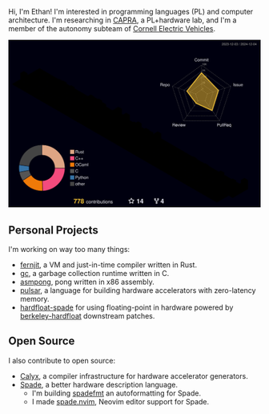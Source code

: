 Hi, I'm Ethan! I'm interested in programming languages (PL) and computer architecture. I'm researching in [CAPRA](http://capra.cs.cornell.edu), a PL+hardware lab, and I'm a member of the autonomy subteam of [Cornell Electric Vehicles](http://github.com/cornellev).

<img src="https://raw.githubusercontent.com/ethanuppal/ethanuppal/refs/heads/contr-graph-gif/profile-3d-contrib/profile-night-rainbow.svg">

## Personal Projects

I'm working on way too many things:

- [fernjit](https://github.com/ethanuppal/fernjit), a VM and just-in-time compiler written in Rust.
- [gc](https://github.com/ethanuppal/gc), a garbage collection runtime written in C.
- [asmpong](https://github.com/ethanuppal/asmpong), pong written in x86 assembly.
- [pulsar](https://github.com/ethanuppal/pulsar), a language for building hardware accelerators with zero-latency memory.
- [hardfloat-spade](https://github.com/ethanuppal/hardfloat-spade) for using floating-point in hardware powered by [berkeley-hardfloat](https://github.com/ethanuppal/berkeley-hardfloat) downstream patches.

## Open Source

I also contribute to open source:

- [Calyx](https://github.com/calyxir/calyx), a compiler infrastructure for hardware accelerator generators.
- [Spade](https://gitlab.com/spade-lang/spade), a better hardware description language.
  - I'm building [spadefmt](https://github.com/ethanuppal/spadefmt) an autoformatting for Spade.
  - I made [spade.nvim](https://github.com/ethanuppal/spade.nvim), Neovim editor support for Spade.

<!--
![stats](https://github-readme-stats-two-iota-82.vercel.app/api?username=ethanuppal&show_icons=true&count_private=true&theme=transparent&hide_rank=true)
![langs](https://github-readme-stats-two-iota-82.vercel.app/api/top-langs/?username=ethanuppal&layout=compact&theme=transparent&hide=java,jupyter%20notebook,vim%20script,lua,eiffel,emacs%20lisp,e,roff,html,javascript,css,less&langs_count=8&exclude_repo=dslabs,ethanuppal.github.io,reveal,transcribe,github-readme-stats,cdn,cocowiki,SpaceVim.d_config,SpaceVim_config,nvim_config,Swizzler,spade,filament,whisky-book,tokyonight.nvim,ascend-project,codespan,berkeley-hardfloat)
-->
<!--
**ethanuppal/ethanuppal** is a ✨ _special_ ✨ repository because its `README.md` (this file) appears on your GitHub profile.

Here are some ideas to get you started:

- 🔭 I’m currently working on ...
- 🌱 I’m currently learning ...
- 👯 I’m looking to collaborate on ...
- 🤔 I’m looking for help with ...
- 💬 Ask me about ...
- 📫 How to reach me: ...
- 😄 Pronouns: ...
- ⚡ Fun fact: ...
-->
